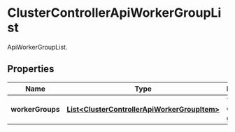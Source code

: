 

# ClusterControllerApiWorkerGroupList

ApiWorkerGroupList.

## Properties

| Name | Type | Description | Notes |
|------------ | ------------- | ------------- | -------------|
|**workerGroups** | [**List&lt;ClusterControllerApiWorkerGroupItem&gt;**](ClusterControllerApiWorkerGroupItem.md) | The list of worker groups. |  |



